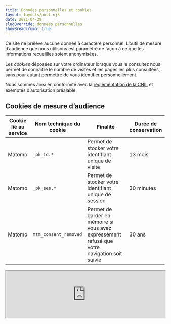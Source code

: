 ```yaml
---
title: Données personnelles et cookies
layout: layouts/post.njk
date: 2021-04-29
slugOverride: donnees personnelles
showBreadcrumb: true
---
```

Ce site ne prélève aucune donnée à caractère personnel. L’outil de mesure d’audience que nous utilisons est paramétré de façon à ce que les informations recueillies soient anonymisées.

Les _cookies_ déposées sur votre ordinateur lorsque vous le consultez nous permet de connaître le nombre de visites et les pages les plus consultées, sans pour autant permettre de vous identifier personnellement.

Nous sommes ainsi en conformité avec la [réglementation de la CNIL](https://www.cnil.fr/fr/solutions-pour-les-cookies-de-mesure-daudience) et exemptés d’autorisation préalable.

## Cookies de mesure d’audience

|Cookie lié au service|Nom technique du cookie|Finalité|Durée de conservation|
|---|---|---|---|
|Matomo|`_pk_id.*`|Permet de stocker votre identifiant unique de visite|13 mois|
|Matomo|`_pk_ses.*`|Permet de stocker votre identifiant unique de session|30 minutes|
|Matomo|`mtm_consent_removed`|Permet de garder en mémoire si vous avez expressément refusé que votre navigation soit suivie|30 ans|

<iframe src="https://stats.data.gouv.fr/index.php?module=CoreAdminHome&amp;action=optOut&amp;language=fr" height="150" width="100%" style="background-color: white;"></iframe>
